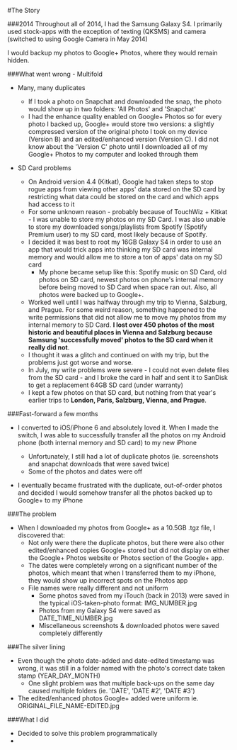 #The Story

###2014
Throughout all of 2014, I had the Samsung Galaxy S4. I primarily used stock-apps with the exception of texting (QKSMS) and camera (switched to using Google Camera in May 2014)

I would backup my photos to Google+ Photos, where they would remain hidden.

###What went wrong - Multifold

+ Many, many duplicates
    - If I took a photo on Snapchat and downloaded the snap, the photo would show up in two folders: 'All Photos' and 'Snapchat'
    - I had the enhance quality enabled on Google+ Photos so for every photo I backed up, Google+ would store two versions: a slightly compressed version of the original photo I took on my device (Version B) and an edited/enhanced version (Version C). I did not know about the 'Version C' photo until I downloaded all of my Google+ Photos to my computer and looked through them

+ SD Card problems
    - On Android version 4.4 (Kitkat), Google had taken steps to stop rogue apps from viewing other apps' data stored on the SD card by restricting what data could be stored on the card and which apps had access to it
    - For some unknown reason - probably because of TouchWiz + Kitkat - I was unable to store my photos on my SD Card. I was also unable to store my downloaded songs/playlists from Spotify (Spotify Premium user) to my SD card, most likely because of Spotify. 
    - I decided it was best to root my 16GB Galaxy S4 in order to use an app that would trick apps into thinking my SD card was internal memory and would allow me to store a ton of apps' data on my SD card
        + My phone became setup like this: Spotify music on SD Card, old photos on SD card, newest photos on phone's internal memory before being moved to SD Card when space ran out. Also, all photos were backed up to Google+.
    - Worked well until I was halfway through my trip to Vienna, Salzburg, and Prague. For some weird reason, something happened to the write permissions that did not allow me to move my photos from my internal memory to SD Card. **I lost over 450 photos of the most historic and beautiful places in Vienna and Salzburg because Samsung 'successfully moved' photos to the SD card when it really did not**.
    - I thought it was a glitch and continued on with my trip, but the problems just got worse and worse.
    - In July, my write problems were severe - I could not even delete files from the SD card - and I broke the card in half and sent it to SanDisk to get a replacement 64GB SD card (under warranty)
    - I kept a few photos on that SD card, but nothing from that year's earlier trips to **London, Paris, Salzburg, Vienna, and Prague**.

###Fast-forward a few months

+ I converted to iOS/iPhone 6 and absolutely loved it. When I made the switch, I was able to successfully transfer all the photos on my Android phone (both internal memory and SD card) to my new iPhone
    - Unfortunately, I still had a lot of duplicate photos (ie. screenshots and snapchat downloads that were saved twice)
    - Some of the photos and dates were off

+ I eventually became frustrated with the duplicate, out-of-order photos and decided I would somehow transfer all the photos backed up to Google+ to my iPhone

###The problem

+ When I downloaded my photos from Google+ as a 10.5GB .tgz file, I discovered that:
    - Not only were there the duplicate photos, but there were also other edited/enhanced copies Google+ stored but did not display on either the Google+ Photos website or Photos section of the Google+ app. 
    - The dates were completely wrong on a significant number of the photos, which meant that when I transferred them to my iPhone, they would show up incorrect spots on the Photos app 
    - File names were really different and not uniform
        + Some photos saved from my iTouch (back in 2013) were saved in the typical iOS-taken-photo format: IMG_NUMBER.jpg
        + Photos from my Galaxy S4 were saved as DATE_TIME_NUMBER.jpg
        + Miscellaneous screenshots & downloaded photos were saved completely differently

###The silver lining

+ Even though the photo date-added and date-edited timestamp was wrong, it was still in a folder named with the photo's correct date taken stamp (YEAR_DAY_MONTH)
    - One slight problem was that multiple back-ups on the same day caused multiple folders (ie. 'DATE', 'DATE #2', 'DATE #3')
+ The edited/enhanced photos Google+ added were uniform ie. ORIGINAL_FILE_NAME-EDITED.jpg

###What I did

+ Decided to solve this problem programmatically
+ 

